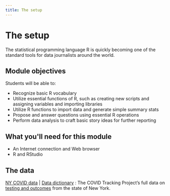 ```yaml
---
title: The setup
---
```


# The setup

The statistical programming language R is quickly becoming one of the standard tools for data journalists around the world.

## Module objectives

Students will be able to:

* Recognize basic R vocabulary
* Utilize essential functions of R, such as creating new scripts and assigning variables and importing libraries 
* Utilize R functions to import data and generate simple summary stats
* Propose and answer questions using essential R operations
* Perform data analysis to craft basic story ideas for further reporting

## What you'll need for this module

* An Internet connection and Web browser
* R and RStudio

## The data

[NY COVID data](https://explore.covidtracking.com/download/state/ny.csv) | [Data dictionary](https://explore.covidtracking.com/field-definitions/index.html)
: The COVID Tracking Project’s full data on [testing and outcomes](https://explore.covidtracking.com/state/ny/index.html) from the state of New York.
